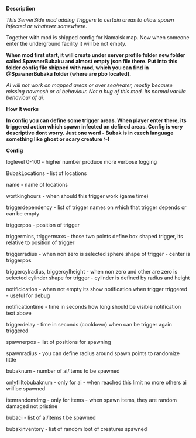 **Description**

*This ServerSide mod adding Triggers to certain areas to allow spawn infected or whatever somewhere.*

Together with mod is shipped config for Namalsk map.
Now when someone enter the underground facility it will be not empty.

**When mod first start, it will create under server profile folder new folder called SpawnerBubaku and almost empty json file there. 
Put into this folder config file shipped with mod, which you can find in @SpawnerBubaku folder (where are pbo located).**

*AI will not work on mapped areas or over sea/water, mostly because missing navmesh or ai behaviour. Not a bug of this mod. Its normal vanilla behaviour of ai.*

**How It works**

**In config you can define some trigger areas. When player enter there, its triggered action which spawn infected on defined areas. 
Config is very descriptive dont worry. Just one word - Bubak is in czech language something like ghost or scary creature :-)**

**Config**

loglevel 0-100 - higher number produce more verbose logging

BubakLocations - list of locations

name - name of locations

wortkinghours - when should this trigger work (game time)

triggerdependency - list of trigger names on which that trigger depends or can be empty

triggerpos - position of trigger

triggermins, triggermaxs - those two points define box shaped trigger, its relative to position of trigger

triggerradius - when non zero is selected sphere shape of trigger - center is triggerpos

triggercylradius, triggercylheight - when non zero and other are zero is selected cylinder shape for trigger - cylinder is defined by radius and height

notificication - when not empty its show notification when trigger triggered - useful for debug

notificationtime - time in seconds how long should be visible notification text above

triggerdelay - time in seconds (cooldown) when can be trigger again triggered

spawnerpos - list of positions for spawning

spawnradius - you can define radius around spawn points to randomize little

bubaknum - number of ai/items to be spawned

onlyfilltobubaknum - only for ai - when reached this limit no more others ai will be spawned

itemrandomdmg - only for items - when spawn items, they are random damaged not pristine

bubaci - list of ai/items t be spawned

bubakinventory - list of random loot of creatures spawned
